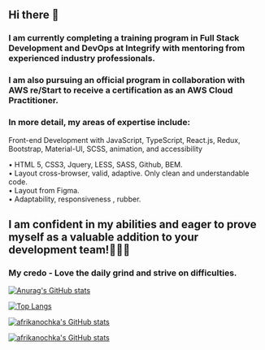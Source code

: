 ## Hi there 👋

### I am currently completing a training program in Full Stack Development and DevOps at Integrify with mentoring from experienced industry professionals.

### I am also pursuing an official program in collaboration with AWS re/Start to receive a certification as an AWS Cloud Practitioner.

### In more detail, my areas of expertise include:
Front-end Development with JavaScript, TypeScript, React.js, Redux, Bootstrap, Material-UI, SCSS, animation, and accessibility

• HTML 5, CSS3, Jquery, LESS, SASS, Github, BEM. <br>
• Layout cross-browser, valid, adaptive. Only clean and understandable code.<br>
• Layout from Figma. <br>
• Adaptability, responsiveness , rubber. <br>

## I am confident in my abilities and eager to prove myself as a valuable addition to your development team!:muscle::muscle::muscle:

### My credo - Love the daily grind and strive on difficulties.

[![Anurag's GitHub stats](https://github-readme-stats.vercel.app/api?username=afrikanochka&hide=contribs,prs&count_private=true&show_icons=true&theme=cobalt)](https://github.com/anuraghazra/github-readme-stats)

[![Top Langs](https://github-readme-stats.vercel.app/api/top-langs/?username=afrikanochka&langs_count=8&layout=compact&hide=html,react,redux,typescript)](https://github.com/anuraghazra/github-readme-stats)

[![afrikanochka's GitHub stats](https://github-readme-stats.vercel.app/api/top-langs/?username=afrikanochka&count_private=true&show_icons=true&custom_title=Github%20Status&hide=issueslayout=compact&theme=radical)]()

[![afrikanochka's GitHub stats](https://github-readme-stats.vercel.app/api?username=afrikanochka&show_icons=true&count_private=true&show_icons=true&custom_title=Github%20Status&hide=issues&layout=compact&theme=radical)]()
